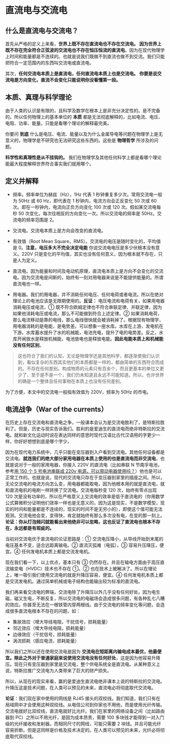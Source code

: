 # 直流电与交流电

## 什么是直流电与交流电？

首先从严格的定义上来看，**世界上既不存在直流电也不存在交流电。** **因为世界上既不存在完全符合正弦波的交流电也不存在恒压恒流的直流电**。因为在现代物理学上时间和能量都是不连续的。也就是说我们既做不到直流也做不到交流。我们只能把符合一定范围内的东西叫交流电或直流电。

其次，**任何交流电本质上是直流电，任何直流电本质上也是交流电。** **你要是说交流电是方向变化，直流不会变化只能说明你没看懂第一段。**

## 本质、真理与科学理论

由于人类的认识是有限的，且科学及数学在根本上是非充分决定性的。是不完备的。所以任何物理上的基本单位的 **本质** 都是无法彻底解释的，比如电流、电压、电阻、功率、能量。只能是看哪个理论的解释最完美。

你要问 **到底** 什么是电压、电流、能量以及为什么金属导电等问题在物理学上是无意义的，物理学是不研究也无法研究这些东西的。这些是 **物理哲学** 所涉及的问题。

**科学性和真理性是从不挂钩的。** 我们在物理学及其他任何科学上都是看哪个理论能最大程度解释世界符合事实我们就用哪个。

## 定义并解释

- 频率。频率单位为赫兹（Hz），1Hz 代表 1 秒钟重复多少次。常用交流电一般为 50Hz 或 60 Hz，即代表在 1 秒钟内，电流方向会正反变化 50 次或 60 次。即在一秒钟内，电流向正负方向变化 100 次或 120 次。假如某交流电每秒 50 次变化，每次往相反的方向变化一次。所以交流电的频率是 50Hz。交流电的频率范围是 2。

- 交流电。交流电本质上是方向会改变的直流电。

- 有效值（Root Mean Square，RMS）。交流电的电压是随时变化的，平均值是 0。**注意，电压多大不完全决定电能** 你说交流电电压是多少伏根本没有意义。220V 只是变化的平均值，其实也没有任何意义，因为根本就不存在，只是人为定义。

- 直流电。因为能量和时间及电动机原理，直流电本质上是方向不会变化的交流电。因为交流电是间断的，始终有一刻对用电器来说是不能提供能量的。所谓直流电也一样。

- 用电器。我们的用电器，并不消耗任何电压、任何电荷或者电流。所以在绝对理论上的电池应该是无限期使用的。**反证：** 电压电流和电荷有关，如果用电器消耗电压或电流，① 既不符合欧姆定律也不符合串联定律、并联定律，因为如果他消耗电压或电流，那么不可能做到符合上述定律。② 如果消耗电荷，那么电流移动是靠的电线，那么电线很快就会被消耗掉了。根据现有物理学，用电器消耗的是电能，是电势差。可以想象一座水库。水库在上游，发电机在下游。水库蓄水提升了水的机械能，电池充电，提升了电的电势差。反之，水库开闸放水是释放机械能，电池放电也是释放电能。**因此电能本质上和机械能没有任何区别**。

>这也符合了我们的认知，无论是物理学还是其他科学，都逐渐使我们认识到，看似复杂的东西其实他们的本质都是一样的，都由简单的东西符合而成的。不存在任何差别。构成物质的元素只有百余个，而且更基本的单位又更少了，至于是不是一个，我们仍未知道且永远不可能知道。所以，也许世界的确是一个整体且任何事物在本质上也没有任何差别。

为了方便，本文中的交流电一般指有效值为 220V，频率为 50Hz 的市电。

## 电流战争（War of the currents）

在历史上存在交流电和直流电之争，一般课本会认为是交流电胜利了，是特斯拉胜利了。但是，历史与现实告诉我们。胜利的是爱迪生的直流电而绝非特斯拉的交流电。就和新文化运动时说在表达同样的意思时现代汉语比古代汉语用的字更少一样，你好好想想到底是哪个字少。

因为在现代电力系统中，几乎只能在变压器到入户看到交流电。其他任何设备都是交流电。**就连我们的绝大部分家用电器在本质上使用的也是直流电而非交流电**，也就是说对于一般的家用电器，你接入 220V 的直流电（比如串联 N 节南孚电池，参考[用 150 个 5 号电池串联成 220v 电源，可以带动电器使用吗？](https://www.bilibili.com/video/BV1fs4y1B7kd)）他也是可以正常工作的。也就是说，现代的交流电只存在于变压器到家里的插座之间。所以，无论交流电的电流方向怎么变，用电器都能取电，因为他根本用的就是直流电，就和直流电机的电刷一样转换了交流电。交流电每秒变 120 次，始终有零点出现 120 次是没有功率的，所以在严格意义上交流电的效率是低于直流电的（你用数学公式算微积分证明他们效率一样也是无意义的，因为这是现实，不是数学模型，现实的时间和能量都是不连续的，现实的时间不是无穷小的），即使这个值可能无法观测。交流电他会变，变得快，肯定就始终有那么多次没有电，在变的那一刻上。**论证：你从灯泡频闪就能看出来他绝非可以忽略，这也反证了直流电也根本不存在，永远都是有瑕疵的。**

当初对交流电优于直流电的论证思路是：① 交流电压降小，从导线开始到末尾的电压基本不变，适合远距离输电。② 直流灭弧难（电弧）。③ 容易升压降压，便宜。④ 任何发电机本质上都是交流发电机。

现在我们看一下，以上优点，基本只有 ③ 仍然存在。并且在输电方面由于高压直流输变电（HVDC）技术也不存在 ①。② 也在技术上被解决了。所以在理论上，唯一吸引我们使用交流电的就是升降压容易，便宜。④ 任何发电机本质上都是交流发电机。通过简单机械或电子结构也能输出较为标准的直流电。

我们再来看交流电的弊端，交流电除了升降压以外几乎没有任何好处。因为电生磁，磁又生电，不断反复，所以交流电的电磁场会造成很多问题，有各种乱七八糟的效应。你甚至无法在一根铁管内穿两根线。由于交流电的频率变化等问题，会造成很多直流电根本不存在的问题，如：

- 集肤效应（增大导线电阻，干扰信号，损耗能量）
- 邻近效应（增大导线电阻，损耗能量）
- 边缘效应（干扰信号，损耗能量）
- 涡流损耗（感应电流、损耗能量）


所以我们之所以还在使用交流电是因为 **交流电在短距离内输电成本最优，他最便宜。除此之外对于普通家庭来说使用交流电没有任何好处**，这是因为他容易升降压。现在只有变压器到家里是交流电，整个供电系统全是直流电。从某种意义上说，特斯拉推广交流电为人类带来了巨大的财产损失。

所以，从现在的现实来看，赢的是爱迪生直流电绝非课本上说的特斯拉的交流电。升降压这是技术问题，在人类可以预见的未来，直流电必将彻底取代交流电。

**论证**：我们现在家中使用的网线是 RJ45 接头的双绞线。我们知道，我们只有在局域网中才会使用这种双绞线。从电信公司到你家也不用他，而是使用光纤传输。交流电就好比双绞线，直流电就好比光纤。我们在家里的网络设备之间（比如路由器到 PC）之所以不用光纤，是因为成本昂贵，需要 100 多块钱才能得到一对入门级的光纤接收和发射器。而相同尺寸的网线，可能只需要 2 块钱。并且可能光纤容易折断。但是这同样是价格及技术决定的。在人类可以预见的未来，光纤必将彻底取代双绞线。
